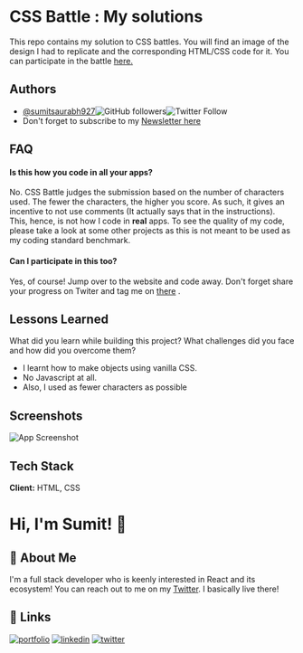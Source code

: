 
# CSS Battle : My solutions

This repo contains my solution to CSS battles. You will find an image of the design I had to replicate and the corresponding HTML/CSS code for it.
You can participate in the battle [here.](https://cssbattle.dev/)


## Authors

- [@sumitsaurabh927](https://www.github.com/sumitsaurabh927)![GitHub followers](https://img.shields.io/github/followers/sumitsaurabh927?style=social)![Twitter Follow](https://img.shields.io/twitter/follow/sumitsaurabh927?style=social)
- Don't forget to subscribe to my [Newsletter here](https://www.getrevue.co/profile/sumitsaurabh927)


## FAQ

#### Is this how you code in all your apps?

No. CSS Battle judges the submission based on the number of characters used. The fewer the characters, the higher you score. As such, it gives an incentive to not use comments (It actually says that in the instructions). This, hence, is not how I code in **real** apps. To see the quality of my code, please take a look at some other projects as this is not meant to be used as my coding standard benchmark. 

#### Can I participate in this too?

Yes, of course! Jump over to the website and code away. Don't forget share your progress on Twiter and tag me on [there](https://twitter.com/sumitsaurabh927) .


## Lessons Learned

What did you learn while building this project? What challenges did you face and how did you overcome them?

- I learnt how to make objects using vanilla CSS. 
- No Javascript at all.
- Also, I used as fewer characters as possible
## Screenshots

![App Screenshot](https://via.placeholder.com/468x300?text=App+Screenshot+Here)


## Tech Stack

**Client:** HTML, CSS


# Hi, I'm Sumit! 👋


## 🚀 About Me
I'm a full stack developer who is keenly interested in React and its ecosystem! You can reach out to me on my [Twitter](https://twitter.com/sumitsaurabh927). I basically live there!


## 🔗 Links
[![portfolio](https://img.shields.io/badge/my_portfolio-000?style=for-the-badge&logo=ko-fi&logoColor=white)](https://portfolioofsumit.netlify.com/)
[![linkedin](https://img.shields.io/badge/linkedin-0A66C2?style=for-the-badge&logo=linkedin&logoColor=white)](https://www.linkedin.com/in/sumitsaurabh927/)
[![twitter](https://img.shields.io/badge/twitter-1DA1F2?style=for-the-badge&logo=twitter&logoColor=white)](https://twitter.com/sumitsaurabh927)

